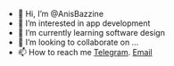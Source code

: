 - 👋 Hi, I’m @AnisBazzine
- 👀 I’m interested in app development
- 🌱 I’m currently learning software design 
- 💞️ I’m looking to collaborate on ...
- 📫 How to reach me [Telegram](https://t.me/anismohamed/). [Email](bazzinemohamed01@gamil.com)

<!---
AnisBazzine/AnisBazzine is a ✨ special ✨ repository because its `README.md` (this file) appears on your GitHub profile.
You can click the Preview link to take a look at your changes.
--->

